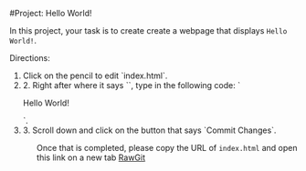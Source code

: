 #Project: Hello World!

In this project, your task is to create create a webpage that displays ```Hello World!```.

Directions:
<ol>
<li> Click on the pencil to edit `index.html`.</li>
<li>2. Right after where it says `<!-- BEGIN EDITABLE CODE -->`, type in the following code: `<p>Hello World!</p>`.</li>
<li>3. Scroll down and click on the button that says `Commit Changes`.</li>
<ol>

Once that is completed, please copy the URL of `index.html` and open this link on a new tab [RawGit](https://rawgit.com)
